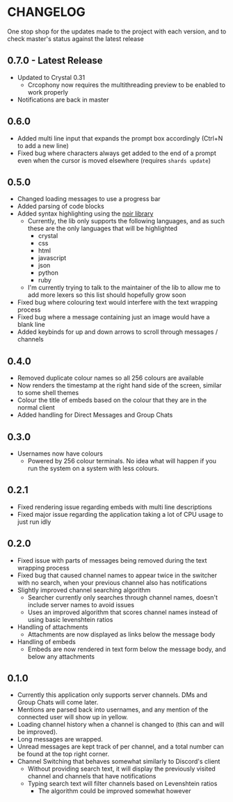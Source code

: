 # CHANGELOG

One stop shop for the updates made to the project with each version, and to check master's status against the latest release

## 0.7.0 - Latest Release
- Updated to Crystal 0.31
    - Crcophony now requires the multithreading preview to be enabled to work properly
- Notifications are back in master

## 0.6.0
- Added multi line input that expands the prompt box accordingly (Ctrl+N to add a new line)
- Fixed bug where characters always get added to the end of a prompt even when the cursor is moved elsewhere (requires `shards update`)

## 0.5.0
- Changed loading messages to use a progress bar
- Added parsing of code blocks
- Added syntax highlighting using the [noir library](https://github.com/MakeNowJust/noir)
    - Currently, the lib only supports the following languages, and as such these are the only languages that will be highlighted
        - crystal
        - css
        - html
        - javascript
        - json
        - python
        - ruby
    - I'm currently trying to talk to the maintainer of the lib to allow me to add more lexers so this list should hopefully grow soon
- Fixed bug where colouring text would interfere with the text wrapping process
- Fixed bug where a message containing just an image would have a blank line
- Added keybinds for up and down arrows to scroll through messages / channels

## 0.4.0
- Removed duplicate colour names so all 256 colours are available
- Now renders the timestamp at the right hand side of the screen, similar to some shell themes
- Colour the title of embeds based on the colour that they are in the normal client
- Added handling for Direct Messages and Group Chats

## 0.3.0
- Usernames now have colours
    - Powered by 256 colour terminals. No idea what will happen if you run the system on a system with less colours.

## 0.2.1
- Fixed rendering issue regarding embeds with multi line descriptions
- Fixed major issue regarding the application taking a lot of CPU usage to just run idly

## 0.2.0
- Fixed issue with parts of messages being removed during the text wrapping process
- Fixed bug that caused channel names to appear twice in the switcher with no search, when your previous channel also has notifications
- Slightly improved channel searching algorithm
    - Searcher currently only searches through channel names, doesn't include server names to avoid issues
    - Uses an improved algorithm that scores channel names instead of using basic levenshtein ratios
- Handling of attachments
    - Attachments are now displayed as links below the message body
- Handling of embeds
    - Embeds are now rendered in text form below the message body, and below any attachments

## 0.1.0
- Currently this application only supports server channels. DMs and Group Chats will come later.
- Mentions are parsed back into usernames, and any mention of the connected user will show up in yellow.
- Loading channel history when a channel is changed to (this can and will be improved).
- Long messages are wrapped.
- Unread messages are kept track of per channel, and a total number can be found at the top right corner.
- Channel Switching that behaves somewhat similarly to Discord's client
    - Without providing search text, it will display the previously visited channel and channels that have notifications
    - Typing search text will filter channels based on Levenshtein ratios
        - The algorithm could be improved somewhat however
